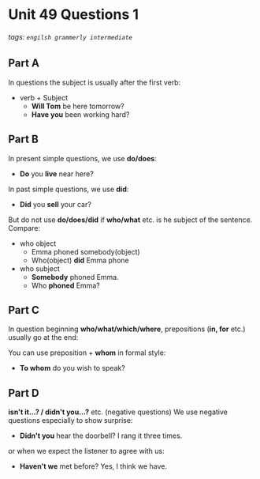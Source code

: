 # Unit 49 Questions 1
###### tags: `engilsh grammerly intermediate`

## Part A
In questions the subject is usually after the first verb:
- verb + Subject
    - **Will Tom** be here tomorrow?
    - **Have you** been working hard?

## Part B
In present simple questions, we use **do/does**:
- **Do** you **live** near here?

In past simple questions, we use **did**:
- **Did** you **sell** your car?

But do not use **do/does/did** if **who/what** etc. is he subject of the sentence.
Compare:
- who object
    - Emma phoned somebody(object)
    - Who(object) **did** Emma phone
- who subject
    - **Somebody** phoned Emma.
    - Who **phoned** Emma? 

## Part C
In question beginning **who/what/which/where**, prepositions (**in, for** etc.) usually go at the end:

You can use preposition + **whom** in formal style:
- **To whom** do you wish to speak?

## Part D
**isn't it...? / didn't you...?** etc. (negative questions)
We use negative questions especially to show surprise:
- **Didn't you** hear the doorbell? I rang it three times.

or when we expect the listener to agree with us:
- **Haven't we** met before? Yes, I think we have.

